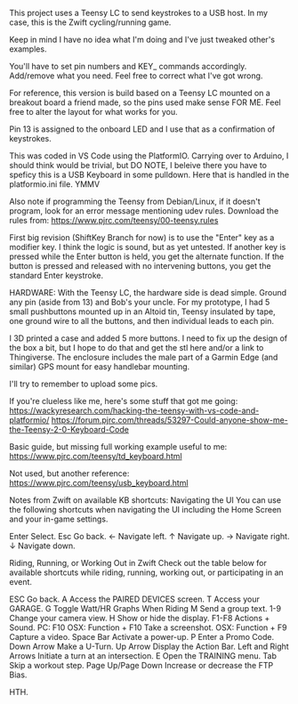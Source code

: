 This project uses a Teensy LC to send keystrokes to a USB host.
In my case, this is the Zwift cycling/running game.

Keep in mind I have no idea what I'm doing and I've just tweaked other's examples.

You'll have to set pin numbers and KEY_ commands accordingly.
Add/remove what you need.
Feel free to correct what I've got wrong.

For reference, this version is build based on a Teensy LC mounted on a breakout board a friend made, so the pins used make sense FOR ME.
Feel free to alter the layout for what works for you.

Pin 13 is assigned to the onboard LED and I use that as a confirmation of keystrokes.

This was coded in VS Code using the PlatformIO. Carrying over to Arduino, I should think would be trivial,
but DO NOTE, I beleive there you have to speficy this is a USB Keyboard in some pulldown.
Here that is handled in the platformio.ini file. YMMV

Also note if programming the Teensy from Debian/Linux, if it doesn't program, look for an error message mentioning udev rules.
Download the rules from:
https://www.pjrc.com/teensy/00-teensy.rules


First big revision (ShiftKey Branch for now) is to use the "Enter" key as a modifier key. I think the logic is sound, but as yet untested.
If another key is pressed while the Enter button is held, you get the alternate function. If the button is pressed and released with no intervening buttons, you get the standard Enter keystroke.

HARDWARE:
With the Teensy LC, the hardware side is dead simple. Ground any pin (aside from 13) and Bob's your uncle. For my prototype, I had 5 small pushbuttons mounted up in an Altoid tin, Teensy insulated by tape, one ground wire to all the buttons, and then individual leads to each pin.

I 3D printed a case and added 5 more buttons. I need to fix up the design of the box a bit, but I hope to do that and get the stl here and/or a link to Thingiverse. The enclosure includes the male part of a Garmin Edge (and similar) GPS mount for easy handlebar mounting.

I'll try to remember to upload some pics.


If you're clueless like me, here's some stuff that got me going:
https://wackyresearch.com/hacking-the-teensy-with-vs-code-and-platformio/
https://forum.pjrc.com/threads/53297-Could-anyone-show-me-the-Teensy-2-0-Keyboard-Code

Basic guide, but missing full working example useful to me:
https://www.pjrc.com/teensy/td_keyboard.html

Not used, but another reference:
https://www.pjrc.com/teensy/usb_keyboard.html

Notes from Zwift on available KB shortcuts:
Navigating the UI
You can use the following shortcuts when navigating the UI including the Home Screen and your in-game settings.

Enter	Select.
Esc	Go back.
←	Navigate left.
↑	Navigate up.
→	Navigate right.
↓	Navigate down.

Riding, Running, or Working Out in Zwift
Check out the table below for available shortcuts while riding, running, working out, or participating in an event.

ESC Go back.
A	Access the PAIRED DEVICES screen.
T	Access your GARAGE.
G	Toggle Watt/HR Graphs When Riding
M	Send a group text.
1-9	Change your camera view.
H	Show or hide the display.
F1-F8	Actions + Sound.
PC: F10 OSX: Function + F10	Take a screenshot.
OSX: Function + F9	Capture a video.
Space Bar	Activate a power-up.
P	Enter a Promo Code.
Down Arrow	Make a U-Turn.
Up Arrow	Display the Action Bar.
Left and Right Arrows	Initiate a turn at an intersection.
E	Open the TRAINING menu.
Tab	Skip a workout step.
Page Up/Page Down	Increase or decrease the FTP Bias.


HTH.
